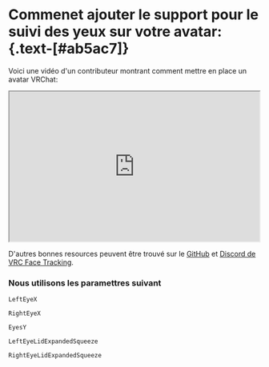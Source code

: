 <script setup>
import Alerts from '../../vue/alerts/Alerts.vue'
import { alerts } from '../../static/alerts'
</script>

# Commenet ajouter le support pour le suivi des yeux sur votre avatar: {.text-[#ab5ac7]}

Voici une vidéo d'un contributeur montrant comment mettre en place un avatar VRChat:

<div align="center">
    <iframe width="500" height="300" src="https://www.youtube.com/embed/Dfm-tkaruq0" title="Add eye tracking support to your VRChat avatar" frameborder="1" allow="accelerometer; clipboard-write; encrypted-media; gyroscope; picture-in-picture" allowfullscreen></iframe>
</div>

D'autres bonnes resources peuvent être trouvé sur le [GitHub](https://github.com/benaclejames/VRCFaceTracking/wiki/Eye-Tracking-Setup) et [Discord de VRC Face Tracking](https://discord.gg/Fh4FNehzKn).


### Nous utilisons les paramettres suivant

`LeftEyeX`

`RightEyeX`

`EyesY`

`LeftEyeLidExpandedSqueeze`

`RightEyeLidExpandedSqueeze`

<div align="center">
    <Alerts :options="alerts.vrc_avatar_setup">
        <template v-slot:content>
            <p>
               Nous ne supportons que les parametres float, Merci d'ajuster vos animations en conséquence.
            </p>
        </template>
    </Alerts>
</div>
